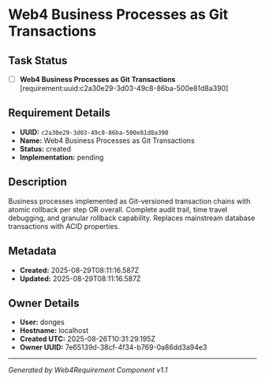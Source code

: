 # Web4 Business Processes as Git Transactions

## Task Status
- [ ] **Web4 Business Processes as Git Transactions** [requirement:uuid:c2a30e29-3d03-49c8-86ba-500e81d8a390]

## Requirement Details

- **UUID:** `c2a30e29-3d03-49c8-86ba-500e81d8a390`
- **Name:** Web4 Business Processes as Git Transactions
- **Status:** created
- **Implementation:** pending

## Description

Business processes implemented as Git-versioned transaction chains with atomic rollback per step OR overall. Complete audit trail, time travel debugging, and granular rollback capability. Replaces mainstream database transactions with ACID properties.

## Metadata

- **Created:** 2025-08-29T08:11:16.587Z
- **Updated:** 2025-08-29T08:11:16.587Z

## Owner Details

- **User:** donges
- **Hostname:** localhost
- **Created UTC:** 2025-08-26T10:31:29.195Z
- **Owner UUID:** 7e65139d-38cf-4f34-b769-0a86dd3a94e3

---

*Generated by Web4Requirement Component v1.1*
